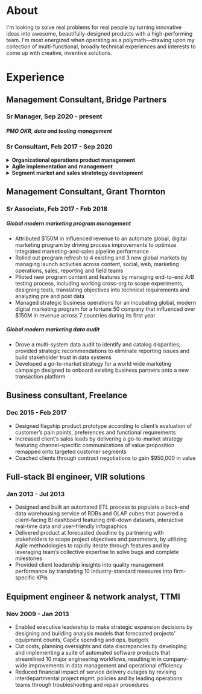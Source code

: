 # About

I'm looking to solve real problems for real people by turning innovative ideas into awesome, beautifully-designed products with a high-performing team. I'm most energized when operating as a polymath—drawing upon my collection of multi-functional, broadly technical experiences and interests to come up with creative, inventive solutions.






# Experience
## Management Consultant, Bridge Partners
### Sr Manager, Sep 2020 - present
##### PMO OKR, data and tooling management

### Sr Consultant, Feb 2017 - Sep 2020


<details>
  <summary><b>Organizational operations product management</b></summary>
  - Portfolio
  - Reduced by designing 
  - Developed prioritized backlog
</details>



<details>
  <summary><b>Agile implementation and management</b></summary>
</details>


<details>
  <summary><b>Segment market and sales stratetegy development</b></summary>  

  - Led v-team within a Fortune 50 company to research market trends and develop new sales strategies targeting growing customer segments and industries
  - Influenced positive SLT perception of Startup segment opportunity by crafting strategy pitch addressing startup needs, industry trends, competitive landscape and client priorities
  - Demonstrated ROI potential of Startup investment opportunity by collaborating with financial SMEs to build research-based financial models
  - Enabled client to grow share of the startup ecosystem by facilitating cross-org strategic alignment and producing a customer engagement playbook containing cross-team orchestration and customer journey guidance
  - Assisted 20+ Startups move to client platform by helping Startup LTs map business needs against available engagement programs and navigate onboarding processes
  
</details>




## Management Consultant, Grant Thornton
### Sr Associate, Feb 2017 - Feb 2018
##### Global modern marketing program management
- Attributed $150M in influenced revenue to an automate global, digital marketing program by driving process improvements to optimize integrated marketing-and-sales pipeline performance
- Rolled out program refresh to 4 existing and 3 new global markets by managing launch activities across content, social, web, marketing operations, sales, reporting and field teams
- Piloted new program content and features by managing end-to-end A/B testing process, including working cross-org to scope experiments, designing tests, translating objectives into technical requirements and analyzing pre and post data
- Managed strategic business operations for an incubating global, modern digital marketing program for a fortune 50 company that influenced over $150M in revenue across 7 countries during its first year



##### Global modern marketing data audit
- Drove a multi-system data audit to identify and catalog disparities; provided strategic recommendations to eliminate reporting issues and build stakeholder trust in data systems
- Developed a go-to-market strategy for a world wide marketing campaign designed to onboard existing business partners onto a new transaction platform



## Business consultant, Freelance
### Dec 2015 - Feb 2017
- Designed flagship product prototype according to client’s evaluation of customer’s pain points, preferences and functional requirements
- Increased client‘s sales leads by delivering a go-to-market strategy featuring channel-specific  communications of value proposition remapped onto targeted customer segments
- Coached clients through contract negotiations to gain $950,000 in value





## Full-stack BI engineer, VIR solutions
### Jan 2013 - Jul 2013
- Designed and built an automated ETL process to populate a back-end data warehousing service of RDBs and OLAP cubes that powered a client-facing BI dashboard featuring drill-down datasets, interactive real-time data and user-friendly infographics
- Delivered product at forecasted deadline by partnering with stakeholders to scope project objectives and parameters, by utilizing Agile methodologies to rapidly iterate through features and by leveraging team’s collective expertise to solve bugs and complete milestones
- Provided client leadership insights into quality management performance by translating 10 industry-standard measures into firm-specific KPIs 


## Equipment engineer & network analyst, TTMI
### Nov 2009 - Jan 2013
- Enabled executive leadership to make strategic expansion decisions by designing and building analysis models that forecasted projects’ equipment counts, CapEx spending and ops. budgets
- Cut costs, planning oversights and data discrepancies by developing and implementing a suite of automated software products that streamlined 10 major engineering workflows, resulting in in company-wide improvements in data management and operational efficiency 
- Reduced financial impact of service delivery outages by revising interdepartmental project mgmt. policies and by leading operations teams through troubleshooting and repair procedures
